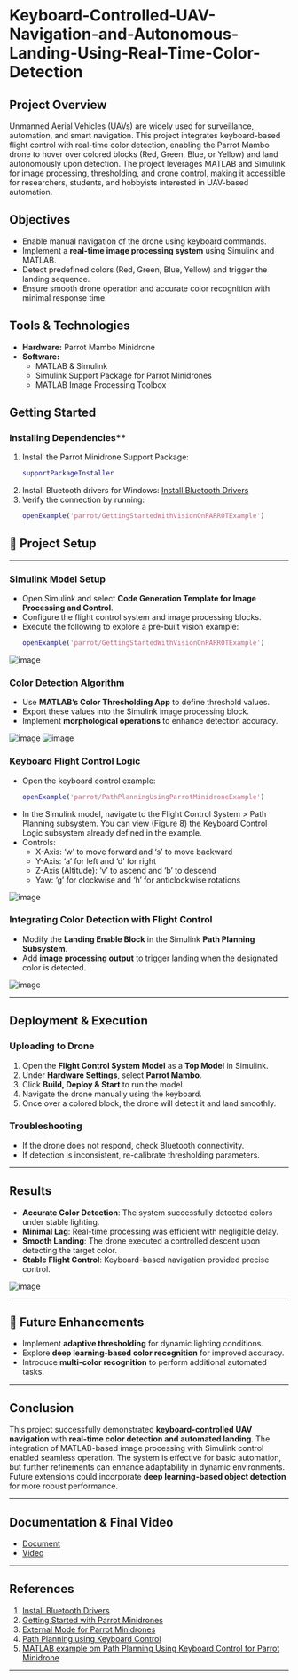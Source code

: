 # Keyboard-Controlled-UAV-Navigation-and-Autonomous-Landing-Using-Real-Time-Color-Detection

## Project Overview
Unmanned Aerial Vehicles (UAVs) are widely used for surveillance, automation, and smart navigation. This project integrates keyboard-based flight control with real-time color detection, enabling the Parrot Mambo drone to hover over colored blocks (Red, Green, Blue, or Yellow) and land autonomously upon detection.
The project leverages MATLAB and Simulink for image processing, thresholding, and drone control, making it accessible for researchers, students, and hobbyists interested in UAV-based automation.

## Objectives
- Enable manual navigation of the drone using keyboard commands.
- Implement a **real-time image processing system** using Simulink and MATLAB.
- Detect predefined colors (Red, Green, Blue, Yellow) and trigger the landing sequence.
- Ensure smooth drone operation and accurate color recognition with minimal response time.

## Tools & Technologies
- **Hardware:** Parrot Mambo Minidrone
- **Software:**
  - MATLAB & Simulink
  - Simulink Support Package for Parrot Minidrones
  - MATLAB Image Processing Toolbox
 
## Getting Started 
### Installing Dependencies**

1. Install the Parrot Minidrone Support Package:
   ```matlab
   supportPackageInstaller
   ```
2. Install Bluetooth drivers for Windows: [Install Bluetooth Drivers](https://www.mathworks.com/help/simulink/supportpkg/parrot_ug/install-windows-bluetooth-drivers.html)
3. Verify the connection by running:
   ```matlab
   openExample('parrot/GettingStartedWithVisionOnPARROTExample')
   ```
## 🔧 Project Setup
---

### **Simulink Model Setup**

- Open Simulink and select **Code Generation Template for Image Processing and Control**.
- Configure the flight control system and image processing blocks.
- Execute the following to explore a pre-built vision example:
  ```matlab
  openExample('parrot/GettingStartedWithVisionOnPARROTExample')
  ```
![image](https://github.com/user-attachments/assets/2bf63e6d-64f2-4011-a058-d0eee61bb5b8)


### **Color Detection Algorithm**

- Use **MATLAB’s Color Thresholding App** to define threshold values.
- Export these values into the Simulink image processing block.
- Implement **morphological operations** to enhance detection accuracy.

![image](https://github.com/user-attachments/assets/766f0559-dbfd-41c0-9878-241957d4dedf)
![image](https://github.com/user-attachments/assets/c70879d1-d901-448e-8710-c276772d9a1e)

### **Keyboard Flight Control Logic**

- Open the keyboard control example:
  ```matlab
  openExample('parrot/PathPlanningUsingParrotMinidroneExample')
  ```
- In the Simulink model, navigate to the Flight Control System > Path Planning subsystem. You can view (Figure 8) the Keyboard Control Logic subsystem already defined in the example.
- Controls:
  - X-Axis: ‘w’ to move forward and ‘s’ to move backward 
  - Y-Axis: ‘a’ for left and ‘d’ for right 
  - Z-Axis (Altitude): ‘v’ to ascend and ‘b’ to descend
  - Yaw: ‘g’ for clockwise and ‘h’ for anticlockwise rotations
    
![image](https://github.com/user-attachments/assets/e4241c5b-6ff3-4ff8-a622-1e3c2275e4e6)


### **Integrating Color Detection with Flight Control**

- Modify the **Landing Enable Block** in the Simulink **Path Planning Subsystem**.
- Add **image processing output** to trigger landing when the designated color is detected.

![image](https://github.com/user-attachments/assets/50e2649b-8725-4103-9bf7-90a113c94000)

---
## Deployment & Execution
### **Uploading to Drone**

1. Open the **Flight Control System Model** as a **Top Model** in Simulink.
2. Under **Hardware Settings**, select **Parrot Mambo**.
3. Click **Build, Deploy & Start** to run the model.
4. Navigate the drone manually using the keyboard.
5. Once over a colored block, the drone will detect it and land smoothly.

### **Troubleshooting**
- If the drone does not respond, check Bluetooth connectivity.
- If detection is inconsistent, re-calibrate thresholding parameters.

---

## Results 
- **Accurate Color Detection**: The system successfully detected colors under stable lighting.
- **Minimal Lag**: Real-time processing was efficient with negligible delay.
- **Smooth Landing**: The drone executed a controlled descent upon detecting the target color.
- **Stable Flight Control**: Keyboard-based navigation provided precise control.

![image](https://github.com/user-attachments/assets/89e4a385-01f4-4c4a-86c3-752bb102f08b)

---

## 📌 Future Enhancements
- Implement **adaptive thresholding** for dynamic lighting conditions.
- Explore **deep learning-based color recognition** for improved accuracy.
- Introduce **multi-color recognition** to perform additional automated tasks.
---

## Conclusion

This project successfully demonstrated **keyboard-controlled UAV navigation** with **real-time color detection and automated landing**. The integration of MATLAB-based image processing with Simulink control enabled seamless operation. The system is effective for basic automation, but further refinements can enhance adaptability in dynamic environments. Future extensions could incorporate **deep learning-based object detection** for more robust performance.

---
## Documentation & Final Video 

- [Document]()
- [Video]()
---

## References

1. [Install Bluetooth Drivers](https://www.mathworks.com/help/simulink/supportpkg/parrot_ug/install-windows-bluetooth-drivers.html)
2. [Getting Started with Parrot Minidrones](https://www.mathworks.com/help/supportpkg/parrot/ref/getting-started-with-simulink-support-package-for-parrot-minidrones.html)
3. [External Mode for Parrot Minidrones](https://www.mathworks.com/help/supportpkg/parrot/ref/external-mode-for-parrot-minidrones.html)
4. [Path Planning using Keyboard Control](https://www.mathworks.com/help/simulink/supportpkg/parrot_ref/path-planning-keyboard-example.html)
5. [MATLAB example om Path Planning Using Keyboard Control for Parrot Minidrone](https://www.mathworks.com/help/simulink/supportpkg/parrot_ref/path-planning-keyboard-example.html)
---



